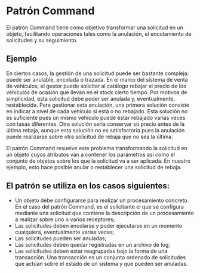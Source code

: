 # Patrón Command #
El patrón Command tiene como objetivo transformar una solicitud en un objeto, facilitando operaciones tales como la anulación, el encolamiento de solicitudes y su seguimiento.

## Ejemplo ##

En ciertos casos, la gestión de una solicitud puede ser bastante compleja: puede ser anulable, encolada o trazada. En el marco del sistema de venta de vehículos, el gestor puede solicitar al catálogo rebajar el precio de los vehículos de ocasión que llevan en el stock cierto tiempo. Por motivos de simplicidad, esta solicitud debe poder ser anulada y, eventualmente, restablecida. Para gestionar esta anulación, una primera solución consiste en indicar a nivel de cada vehículo si está o no rebajado. Esta solución no es suficiente pues un mismo vehículo puede estar rebajado varias veces con tasas diferentes. Otra solución sería conservar su precio antes de la última rebaja, aunque esta solución no es satisfactoria pues la anulación puede realizarse sobre otra solicitud de rebaja que no sea la última.

El patrón Command resuelve este problema transformando la solicitud en un objeto cuyos atributos van a contener los parámetros así como el conjunto de objetos sobre los que la solicitud va a ser aplicada. En nuestro ejemplo, esto hace posible anular o restablecer una solicitud de rebaja.


## El patrón se utiliza en los casos siguientes: ##

* Un objeto debe configurarse para realizar un procesamiento concreto. En el caso del patrón Command, es el solicitante el que se configura mediante una solicitud que contiene la descripción de un procesamiento a realizar sobre uno o varios receptores;
* Las solicitudes deben encolarse y poder ejecutarse en un momento cualquiera, eventualmente varias veces;
* Las solicitudes pueden ser anuladas;
* Las solicitudes deben quedar registradas en un archivo de log;
* Las solicitudes deben estar reagrupadas bajo la forma de una transacción. Una transacción es un conjunto ordenado de solicitudes que actúan sobre el estado de un sistema y que pueden ser anuladas.
